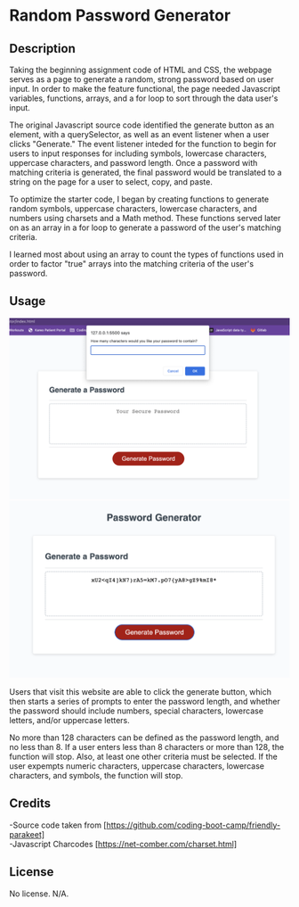 # Random Password Generator

## Description

Taking the beginning assignment code of HTML and CSS, the webpage serves as a page to generate a random, strong password based on user input. In order to make the feature functional, the page needed Javascript variables, functions, arrays, and a for loop to sort through the data user's input. 

The original Javascript source code identified the generate button as an element, with a querySelector, as well as an event listener when a user clicks "Generate." The event listener inteded for the function to begin for users to input responses for including symbols, lowercase characters, uppercase characters, and password length. Once a password with matching criteria is generated, the final password would be translated to a string on the page for a user to select, copy, and paste. 

To optimize the starter code, I began by creating functions to generate random symbols, uppercase characters, lowercase characters, and numbers using charsets and a Math method. These functions served later on as an array in a for loop to generate a password of the user's matching criteria.

I learned most about using an array to count the types of functions used in order to factor "true" arrays into the matching criteria of the user's password.

## Usage

![initial page prompt when user clicks "Generate" button](.//Screen%20Shot%202023-03-13%20at%205.50.15%20PM.png)<br/>
![generated password text](.//Screen%20Shot%202023-03-13%20at%205.50.30%20PM.png)

Users that visit this website are able to click the generate button, which then starts a series of prompts to enter the password length, and whether the password should include numbers, special characters, lowercase letters, and/or uppercase letters.

No more than 128 characters can be defined as the password length, and no less than 8. If a user enters less than 8 characters or more than 128, the function will stop. Also, at least one other criteria must be selected. If the user expempts numeric characters, uppercase characters, lowercase characters, and symbols, the function will stop.

## Credits

-Source code taken from [https://github.com/coding-boot-camp/friendly-parakeet] <br/>
-Javascript Charcodes [https://net-comber.com/charset.html]

## License

No license. N/A.
